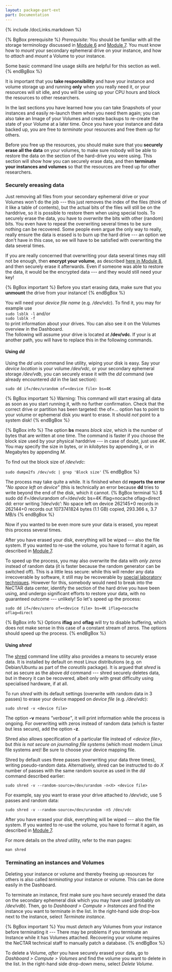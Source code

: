 ```yaml
---
layout: package-part-ext
part: Documentation
---
```

{% include /docLinks.markdown %}

{% BgBox prerequisite %}
*Prerequisite:* You should be familiar with all the storage terminology discussed in [Module 6](/package06/sections/storage.html) and [Module 7](/package07/sections/manageStorage.html). You must know how to *mount* your secondary ephemeral drive on your instance, and how to *attach* and *mount* a Volume to your instance.

Some basic command line usage skills are helpful for this section as well.
{% endBgBox %}


It is important that you **take responsibility** and have your instance and volume storage up and running **only** when you really need it, or your resources will sit idle, and you will be using up your CPU hours and block the resources to other researchers.

In the last sections you have learned how you can take Snapshots of your instances and easily re-launch them when you need them again; you can also take an Image of your Volumes and create backups to re-create the state of your Volume at a later time. Once you have your instance and data backed up, you are free to *terminate* your resources and free them up for others. 

Before you free up the resources, you should make sure that you **securely erase all the data** on your volumes, to make sure nobody will be able to restore the data on the section of the hard-drive you were using. This section will show how you can securely erase data, and then **terminate your instances and volumes** so that the resources are freed up for other researchers.


### Securely ereasing data

Just removing all files from your secondary ephemeral drive or your Volumes won't do the job --- this just removes the index of the files (think of it like a table of contents), but the actual bits of the files will still be on the harddrive, so it is possible to restore them when using special tools. To securely erase the data, you have to *overwrite* the bits with other (random) bits. You even have to repeat the overwriting several times to be sure nothing can be recovered. Some people even argue the only way to really, really ensure the data is erased is to burn up the hard drive --- an option we don't have in this case, so we will have to be satisfied with overwriting the data several times.

If you are really concerned that overwriting your data several times may still not be enough, then **encrypt your volume**, as described [here in Module 8](/package08/sections/encryption.html), and then securely erase it afterwards. Even if someone was able to restore the data, it would be the encrypted data --- and they would still need your key!

{% BgBox important %}
Before you start erasing data, make sure that you **unmount** the drive from your instance!
{% endBgBox %}

You will need your *device file name* (e.g. */dev/vdc*). To find it, you may for example use   
    ```sudo lsblk -l``` and/or     
    ```sudo lsblk -f```    
to print information about your drives. You can also see it on the Volumes overview in the Dashboard.    
The following will assume your drive is located at **/dev/vdc**. If your is at another path, you will have to replace this in the following commands.    



#### Using *dd*

Using the *dd* unix command line utility, wiping your disk is easy. Say your *device location* is your volume */dev/vdc*, or your secondary ephemeral storage */dev/vdb*, you can securely erase it with the *dd* command (we already encountered *dd* in the last section):

```sudo dd if=/dev/urandom of=<device file> bs=4K```

{% BgBox important %}
Warning: This command will start erasing all data as soon as you start running it, with no further confirmation. Check that the correct drive or partition has been targeted: the of=... option has to point to your volume or ephemeral disk you want to erase. It should *not* point to a system disk!
{% endBgBox %}

{% BgBox info %}
The option **bs** means *block size*, which is the number of bytes that are written at one time. The command is faster if you choose the block size used by your physical harddrive --- in case of doubt, just use *4K*. You may specify the size in bytes, or in *kilobytes* by appending *k*, or in Megabytes by appending *M*.

To find out the block size of */dev/vdc*:

```sudo dumpe2fs /dev/vdc | grep 'Block size'```
{% endBgBox %}


The process may take quite a while. It is finished when dd **reports the error** *"No space left on device"* (this is technically an error because **dd** tries to write beyond the end of the disk, which it cannot.
{% BgBox terminal %}
$ sudo dd if=/dev/urandom of=/dev/vdc bs=4K iflag=nocache oflag=direct
dd: error writing ‘/dev/vdc’: No space left on device
262145+0 records in
262144+0 records out
1073741824 bytes (1.1 GB) copied, 293.366 s, 3.7 MB/s
{% endBgBox %}

Now if you wanted to be even more sure your data is erased, you repeat this process several times.

After you have erased your disk, everything will be wiped --- also the file system. If you wanted to re-use the volume, you have to format it again, as described in [Module 7](/package07/sections/manageStorage.html).

To speed up the process, you may also overwrite the data with *only zeros* instead of random data (it is faster because the random generator can be switched off). This is a little less secure:
while this will render any data irrecoverable by software, it still may be recoverable by [special laboratory techniques](https://en.wikipedia.org/wiki/Data_remanence). However for this, somebody would need to break into the NeCTAR data center, identify the section of the hard drive you have been using, and undergo significant efforts to restore your data, with no guaranteed outcome --- unlikely! So let's speed up the process:

```sudo dd if=/dev/uzero of=<device file> bs=4K iflag=nocache oflag=direct```

{% BgBox info %}
Options **iflag** and **oflag** will try to disable buffering, which does not make sense in this case of a constant stream of zeros. The options should speed up the process.
{% endBgBox %}

#### Using *shred*

The [shred](https://en.wikipedia.org/wiki/Shred_(Unix)) command line utility also provides a means to securely erase data. It is installed by default on most Linux distributions (e.g. on Debian/Ubuntu as part of the *coreutils* package).
It is argued that *shred* is not as secure as the above *dd* command --- shred securely deletes data, but in theory it can be recovered, albeit only with great difficulty using specialised hardware, if at all. 

To run *shred* with its default settings (overwrite with random data in 3 passes) to erase your device mapped on *device file* (e.g. */dev/vdc*):

```sudo shred -v <device file>```

The option **-v** means *"verbose"*, it will print information while the process is ongoing. For overwriting with zeros instead of random data (which is faster but less secure), add the option **-z**.

Shred also allows specification of a particular file instead of *&lt;device file&gt;*, but *this is not secure on journaling file systems* (which most modern Linux file systems are)! Be sure to choose your device mapping file.

Shred by default uses three passes (overwriting your data three times), writing pseudo-random data. 
Alternatively, shred can be instructed to do *X* number of passes with the same random source as used in the *dd* command described earlier:

```sudo shred -v --random-source=/dev/urandom -n<X> <device file>```

For example, say you want to erase your drive attached to */dev/vdc*, use 5 passes and random data:

```sudo shred -v --random-source=/dev/urandom -n5 /dev/vdc```

After you have erased your disk, everything will be wiped --- also the file system. If you wanted to re-use the volume, you have to format it again, as described in [Module 7](/package07/sections/manageStorage.html).

For more details on the *shred* utility, refer to the man pages:

```man shred```


### Terminating an instances and Volumes

Deleting your instance or volume and thereby freeing up resources for others is also called *terminating* your instance or volume. This can be done easily in the Dashboard.

To terminate an instance, first make sure you have securely erased the data on the secondary ephemeral disk which you may have used (probably on */dev/vdb*). Then, go to *Dashboard > Compute > Instances* and find the instance you want to terminate in the list. In the right-hand side drop-box next to the instance, select *Terminate instance*.

{% BgBox important %}
You must *detach* any Volumes from your instance before terminating it --- There may be problems if you terminate an Instance while it has Volumes attached. Recovering your volume requires the NeCTAR technical staff to manually patch a database.
{% endBgBox %}

To delete a Volume, *after* you have securely erased your data, go to *Dashboard > Compute > Volumes* and find the volume you want to delete in the list. In the right-hand side drop-down menu, select *Delete Volume*.


